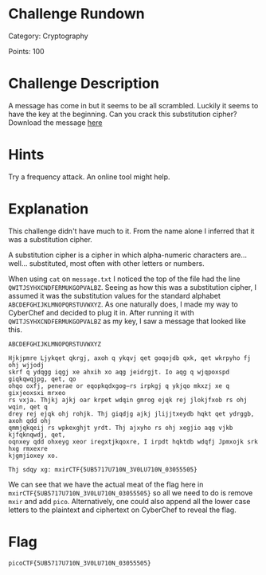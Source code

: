 # Challenge Rundown #
Category: Cryptography

Points: 100

# Challenge Description #
A message has come in but it seems to be all scrambled. Luckily it seems to have the key at the beginning. Can you crack this substitution cipher? Download the message [here](https://github.com/Justin-Prasad/CTF-Write-Ups/blob/main/PicoGym/Cryptography/substitution0/message.txt)

# Hints #
Try a frequency attack. An online tool might help.

# Explanation #
This challenge didn't have much to it. From the name alone I inferred that it was a substitution cipher. 

A substitution cipher is a cipher in which alpha-numeric characters are... well... substituted, most often with other letters or numbers.

When using ```cat``` on ```message.txt``` I noticed the top of the file had the line ```QWITJSYHXCNDFERMUKGOPVALBZ```. Seeing as how this was a substitution cipher, I assumed it was the substitution values for the standard alphabet ```ABCDEFGHIJKLMNOPQRSTUVWXYZ```. As one naturally does, I made my way to CyberChef and decided to plug it in. After running it with ```QWITJSYHXCNDFERMUKGOPVALBZ``` as my key, I saw a message that looked like this.

```
ABCDEFGHIJKLMNOPQRSTUVWXYZ 

Hjkjpmre Ljykqet qkrgj, axoh q ykqvj qet goqojdb qxk, qet wkrpyho fj ohj wjjodj
skrf q ydqgg iqgj xe ahxih xo aqg jeidrgjt. Io aqg q wjqpoxspd giqkqwqjpg, qet, qo
ohqo oxfj, penerae or eqopkqdxgog—rs irpkgj q ykjqo mkxzj xe q gixjeoxsxi mrxeo
rs vxja. Thjkj ajkj oar krpet wdqin gmrog ejqk rej jlokjfxob rs ohj wqin, qet q
drey rej ejqk ohj rohjk. Thj giqdjg ajkj jlijjtxeydb hqkt qet ydrggb, axoh qdd ohj
qmmjqkqeij rs wpkexghjt yrdt. Thj ajxyho rs ohj xegjio aqg vjkb kjfqknqwdj, qet,
oqnxey qdd ohxeyg xeor iregxtjkqoxre, I irpdt hqktdb wdqfj Jpmxojk srk hxg rmxexre
kjgmjioxey xo.

Thj sdqy xg: mxirCTF{5UB5717U710N_3V0LU710N_03055505}
```

We can see that we have the actual meat of the flag here in ```mxirCTF{5UB5717U710N_3V0LU710N_03055505}``` so all we need to do is remove ```mxir``` and add ```pico```. Alternatively, one could also append all the lower case letters to the plaintext and ciphertext on CyberChef to reveal the flag.

# Flag #
```picoCTF{5UB5717U710N_3V0LU710N_03055505}```
